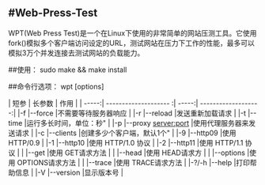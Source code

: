 #Web-Press-Test
---
WPT(Web Press Test)是一个在Linux下使用的非常简单的网站压测工具。它使用fork()模拟多个客户端访问设定的URL，测试网站在压力下工作的性能，最多可以模拟3万个并发连接去测试网站的负载能力。

##使用：
	sudo make && make install

##命令行选项：
	wpt [options]

| 短参  | 长参数                | 作用                        |
| -----:| -------------------- :| -----:| -------------------:|
|-f     |--force                |不需要等待服务器响应         | 
|-r     |--reload               |发送重新加载请求             |
|-t     |--time <sec>           |运行多长时间，单位：秒"      |
|-p     |--proxy <server:port>  |使用代理服务器来发送请求     |
|-c     |--clients <n>          |创建多少个客户端，默认1个"   |
|-9     |--http09               |使用 HTTP/0.9                |
|-1     |--http10               |使用 HTTP/1.0 协议           |
|-2     |--http11               |使用 HTTP/1.1 协议           |
|       |--get                  |使用 GET请求方法             |
|       |--head                 |使用 HEAD请求方              |
|       |--options              |使用 OPTIONS请求方法         |
|       |--trace                |使用 TRACE请求方法           |
|-?/-h  |--help                 |打印帮助信息                 |
|-V     |--version              |显示版本号                   |

